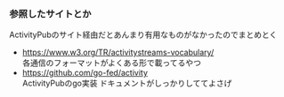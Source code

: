### 参照したサイトとか

ActivityPubのサイト経由だとあんまり有用なものがなかったのでまとめとく

- https://www.w3.org/TR/activitystreams-vocabulary/  
  各通信のフォーマットがよくある形で載ってるやつ
- https://github.com/go-fed/activity  
  ActivityPubのgo実装 ドキュメントがしっかりしててよさげ

